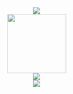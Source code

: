 <div align="center">
	<img  src="https://github-profile-trophy.vercel.app/?username=zhangzhg0508" />
</div>

<div align="center">
	<img height="137px" src="https://github-readme-stats.vercel.app/api?username=zhangzhg0508&hide_title=true&hide_border=true&show_icons=trueline_height=21&text_color=000&icon_color=000&bg_color=0,ea6161,ffc64d,fffc4d,52fa5a&theme=graywhite" />
</div>

<div align="center">
	<img  src="https://github-readme-stats.vercel.app/api/top-langs/?username=zhangzhg0508&hide_title=true&hide_border=true&layout=compact&langs_count=6&text_color=000&icon_color=fff&bg_color=0,52fa5a,4dfcff,c64dff&theme=graywhite" />
</div>

<div align="center">
	<img src="https://metrics.lecoq.io/zhangzhg0508?template=classic&base.indepth=false&config.timezone=Asia%2FShanghai">
</div>
